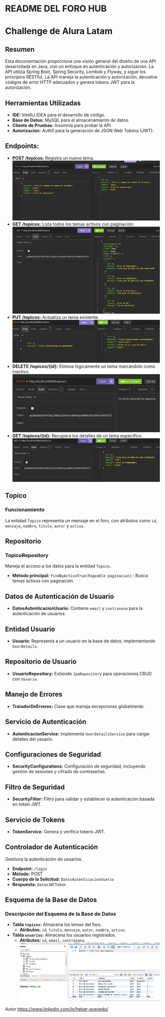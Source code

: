 # README DEL FORO HUB 
# Challenge de Alura Latam

## Resumen
Esta documentación proporciona una visión general del diseño de una API desarrollada en Java, con un enfoque en autenticación y autorización. 
La API utiliza Spring Boot, Spring Security, Lombok y Flyway, y sigue los principios RESTful. La API maneja la autenticación y autorización, 
devuelve códigos de error HTTP adecuados y genera tokens JWT para la autorización.

## Herramientas Utilizadas

- **IDE:** IntelliJ IDEA para el desarrollo de código.
- **Base de Datos:** MySQL para el almacenamiento de datos.
- **Cliente de Pruebas:** Insomnia para probar la API.
- **Autorización:** Auth0 para la generación de JSON Web Tokens (JWT).



## **Endpoints:**
  - **POST /topicos:** Registra un nuevo tema.
   ![Menu](https://github.com/HeberRocket/foro_hub/blob/main/imgs/Registrar.png)
  - **GET /topicos:** Lista todos los temas activos con paginación.
   ![Menu](https://github.com/HeberRocket/foro_hub/blob/main/imgs/listado.png)
  - **PUT /topicos:** Actualiza un tema existente.
   ![Menu](https://github.com/HeberRocket/foro_hub/blob/main/imgs/actualizar.png)
  - **DELETE /topicos/{id}:** Elimina lógicamente un tema marcándolo como inactivo.
   ![Menu](https://github.com/HeberRocket/foro_hub/blob/main/imgs/eliminar.png)
  - **GET /topicos/{id}:** Recupera los detalles de un tema específico.
   ![Menu](https://github.com/HeberRocket/foro_hub/blob/main/imgs/especifico.png)


## Topico

### Funcionamiento
La entidad `Topico` representa un mensaje en el foro, con atributos como `id`, `mensaje`, `nombre`, `titulo`, `autor` y `activo`.

## Repositorio

### TopicoRepository
Maneja el acceso a los datos para la entidad `Topico`.

- **Método principal:** `findByActivoTrue(Pageable paginacion):` Busca temas activos con paginación.

## Datos de Autenticación de Usuario

- **DatosAutenticacionUsario:** Contiene `email` y `contrasena` para la autenticación de usuarios.

## Entidad Usuario

- **Usuario:** Representa a un usuario en la base de datos, implementando `UserDetails`.

## Repositorio de Usuario

- **UsuarioRepository:** Extiende `JpaRepository` para operaciones CRUD con `Usuario`.

## Manejo de Errores

- **TratadorDeErrores:** Clase que maneja excepciones globalmente.

## Servicio de Autenticación

- **AutenticacionService:** Implementa `UserDetailsService` para cargar detalles del usuario.

## Configuraciones de Seguridad

- **SecurityConfigurations:** Configuración de seguridad, incluyendo gestión de sesiones y cifrado de contraseñas.

## Filtro de Seguridad

- **SecurityFilter:** Filtro para validar y establecer la autenticación basada en token JWT.

## Servicio de Tokens

- **TokenService:** Genera y verifica tokens JWT.

## Controlador de Autenticación

Gestiona la autenticación de usuarios.

- **Endpoint:** `/login`
- **Método:** POST
- **Cuerpo de la Solicitud:** `DatosAutenticacionUsario`
- **Respuesta:** `DatosJWTToken`

## Esquema de la Base de Datos

### Descripción del Esquema de la Base de Datos
- **Tabla `topicos`:** Almacena los temas del foro.
  - **Atributos:** `id`, `titulo`, `mensaje`, `autor`, `nombre`, `activo`.
- **Tabla `usuarios`:** Almacena los usuarios registrados.
  - **Atributos:** `id`, `email`, `contrasena`.
   ![Menu](https://github.com/HeberRocket/foro_hub/blob/main/imgs/baseDatos.png)


Autor https://www.linkedin.com/in/heber-acevedo/
